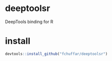 # deeptoolsr
DeepTools binding for R

# install

```R
devtools::install_github("fchuffar/deeptoolsr")
```

